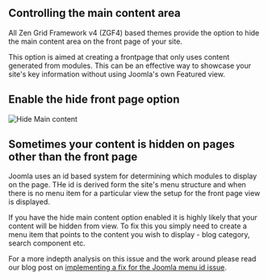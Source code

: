 Controlling the main content area
----

All Zen Grid Framework v4 (ZGF4) based themes provide the option to hide the main content area on the front page of your site.

This option is aimed at creating a frontpage that only uses content generated from modules. This can be an effective way to showcase your site's key information without using Joomla's own Featured view.

Enable the hide front page option
----
![Hide Main content](../images/layout/hide-main-content.jpg)



Sometimes your content is hidden on pages other than the front page
----
Joomla uses an id based system for determining which modules to display on the page. THe id is derived form the site's menu structure and when there is no menu item for a particular view the setup for the front page view is displayed.

If you have the hide main content option enabled it is highly likely that your content will be hidden from view. To fix this you simply need to create a menu item that points to the content you wish to display - blog category, search component etc.

For a more indepth analysis on this issue and the work around please read our blog post on <a href="http://www.joomlabamboo.com/blog/how-to-joomla/implementing-a-fix-for-menu-item-ids-in-joomla">implementing a fix for the Joomla menu id issue</a>.